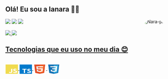 ## Olá! Eu sou a Ianara 👋😃

<div style="display: inline_block">
   <img align="right" alt="Nara-pic" height="150" style="border-radius:50px;" src="https://instagram.fthe10-1.fna.fbcdn.net/v/t51.2885-19/s150x150/257651763_581858006397751_9186156159868015156_n.jpg?_nc_ht=instagram.fthe10-1.fna.fbcdn.net&_nc_cat=107&_nc_ohc=jjU844_mSCcAX-rdpIb&edm=ABfd0MgBAAAA&ccb=7-4&oh=6903d01b256df87e12d96b6791ed5a4e&oe=619AED2D&_nc_sid=7bff83">
   <a href="https://instagram.com/nanara.cs" target="_blank"><img src="https://img.shields.io/badge/-Instagram-%23E4405F?style=for-the-badge&logo=instagram&logoColor=white" target="_blank"></a>
   <a href = "mailto:ianarasilva333@gmail.com"><img src="https://img.shields.io/badge/-Gmail-%23333?style=for-the-badge&logo=gmail&logoColor=white" target="_blank"></a>
   <a href="https://www.linkedin.com/in/ianara-costa-da-silva-8a4b85215" target="_blank"><img src="https://img.shields.io/badge/-LinkedIn-%230077B5?style=for-the-badge&logo=linkedin&logoColor=white" target="_blank"></a> 
  
 </div>
 <br>

<div >
  <a href="https://github.com/Ianara-cs">
  <img height="180em" src="https://github-readme-stats.vercel.app/api?username=Ianara-cs&show_icons=true&theme=radical"/>
  <img height="180em" src="https://github-readme-stats.vercel.app/api/top-langs/?username=Ianara-cs&layout=compact&theme=radical"/>
</div>
  
  ## Tecnologias que eu uso no meu dia 😊
  <div style="display: inline_block"><br>
  <img align="center" alt="Nara-Js" height="30" width="40" src="https://raw.githubusercontent.com/devicons/devicon/master/icons/javascript/javascript-plain.svg">
  <img align="center" alt="Nara-Ts" height="30" width="40" src="https://raw.githubusercontent.com/devicons/devicon/master/icons/typescript/typescript-plain.svg">
  <img align="center" alt="Nara-HTML" height="30" width="40" src="https://raw.githubusercontent.com/devicons/devicon/master/icons/html5/html5-original.svg">
  <img align="center" alt="Nara-CSS" height="30" width="40" src="https://raw.githubusercontent.com/devicons/devicon/master/icons/css3/css3-original.svg">
</div>
 
  

 
